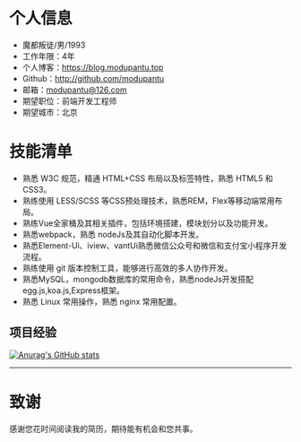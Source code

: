# 个人信息

 - 魔都叛徒/男/1993
 - 工作年限：4年
 - 个人博客：https://blog.modupantu.top
 - Github：http://github.com/modupantu
- 邮箱：modupantu@126.com
 - 期望职位：前端开发工程师
 - 期望城市：北京

# 技能清单
- 熟悉 W3C 规范，精通 HTML+CSS 布局以及标签特性，熟悉 HTML5 和 CSS3。
- 熟练使用 LESS/SCSS 等CSS预处理技术，熟悉REM，Flex等移动端常用布局。
- 熟练Vue全家桶及其相关插件，包括环境搭建，模块划分以及功能开发。
- 熟悉webpack，熟悉 nodeJs及其自动化脚本开发。
- 熟悉Element-Ui、iview、vantUi熟悉微信公众号和微信和支付宝小程序开发流程。
- 熟练使用 git 版本控制工具，能够进行高效的多人协作开发。
- 熟悉MySQL，mongodb数据库的常用命令，熟悉nodeJs开发搭配egg.js,koa.js,Express框架。
- 熟悉 Linux 常用操作，熟悉 nginx 常用配置。
## 项目经验

[![Anurag's GitHub stats](https://github-readme-stats.vercel.app/api?username=modupantu&count_private=true&show_icons=true&theme=radical)](https://github.com/anuraghazra/github-readme-stats)

---      
# 致谢
感谢您花时间阅读我的简历，期待能有机会和您共事。
